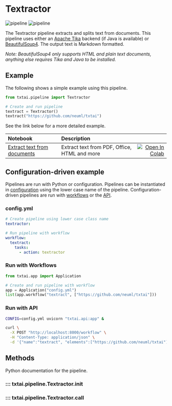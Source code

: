 # Textractor

![pipeline](../../images/pipeline.png#only-light)
![pipeline](../../images/pipeline-dark.png#only-dark)

The Textractor pipeline extracts and splits text from documents. This pipeline uses either an [Apache Tika](https://github.com/chrismattmann/tika-python) backend (if Java is available) or [BeautifulSoup4](https://pypi.org/project/beautifulsoup4/). The output text is Markdown formatted.

_Note: BeautifulSoup4 only supports HTML and plain text documents, anything else requires Tika and Java to be installed._

## Example

The following shows a simple example using this pipeline.

```python
from txtai.pipeline import Textractor

# Create and run pipeline
textract = Textractor()
textract("https://github.com/neuml/txtai")
```

See the link below for a more detailed example.

| Notebook  | Description  |       |
|:----------|:-------------|------:|
| [Extract text from documents](https://github.com/neuml/txtai/blob/master/examples/10_Extract_text_from_documents.ipynb) | Extract text from PDF, Office, HTML and more | [![Open In Colab](https://colab.research.google.com/assets/colab-badge.svg)](https://colab.research.google.com/github/neuml/txtai/blob/master/examples/10_Extract_text_from_documents.ipynb) |

## Configuration-driven example

Pipelines are run with Python or configuration. Pipelines can be instantiated in [configuration](../../../api/configuration/#pipeline) using the lower case name of the pipeline. Configuration-driven pipelines are run with [workflows](../../../workflow/#configuration-driven-example) or the [API](../../../api#local-instance).

### config.yml
```yaml
# Create pipeline using lower case class name
textractor:

# Run pipeline with workflow
workflow:
  textract:
    tasks:
      - action: textractor
```

### Run with Workflows

```python
from txtai.app import Application

# Create and run pipeline with workflow
app = Application("config.yml")
list(app.workflow("textract", ["https://github.com/neuml/txtai"]))
```

### Run with API

```bash
CONFIG=config.yml uvicorn "txtai.api:app" &

curl \
  -X POST "http://localhost:8000/workflow" \
  -H "Content-Type: application/json" \
  -d '{"name":"textract", "elements":["https://github.com/neuml/txtai"]}'
```

## Methods

Python documentation for the pipeline.

### ::: txtai.pipeline.Textractor.__init__
### ::: txtai.pipeline.Textractor.__call__
